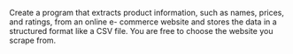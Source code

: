 Create a program that extracts product information, such as names, prices, and ratings, from an online e- commerce website and stores the
data in a structured format like a CSV file.
You are free to choose the website you scrape from.
